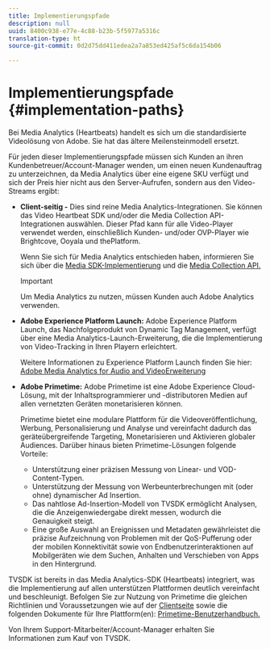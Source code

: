 ```yaml
---
title: Implementierungspfade
description: null
uuid: 8400c938-e77e-4c88-b23b-5f5977a5316c
translation-type: ht
source-git-commit: 0d2d75dd411edea2a7a853ed425af5c6da154b06

---
```



# Implementierungspfade {#implementation-paths}

Bei Media Analytics (Heartbeats) handelt es sich um die standardisierte Videolösung von Adobe. Sie hat das ältere Meilensteinmodell ersetzt.

Für jeden dieser Implementierungspfade müssen sich Kunden an ihren Kundenbetreuer/Account-Manager wenden, um einen neuen Kundenauftrag zu unterzeichnen, da Media Analytics über eine eigene SKU verfügt und sich der Preis hier nicht aus den Server-Aufrufen, sondern aus den Video-Streams ergibt:

* **Client-seitig -** Dies sind reine Media Analytics-Integrationen. Sie können das Video Heartbeat SDK und/oder die Media Collection API-Integrationen auswählen. Dieser Pfad kann für alle Video-Player verwendet werden, einschließlich Kunden- und/oder OVP-Player wie Brightcove, Ooyala und thePlatform.

   Wenn Sie sich für Media Analytics entschieden haben, informieren Sie sich über die [Media SDK-Implementierung](/help/sdk-implement/setup/setup-overview.md) und die [Media Collection API.](/help/media-collection-api/mc-api-overview.md)

   >[!IMPORTANT]
   >
   >Um Media Analytics zu nutzen, müssen Kunden auch Adobe Analytics verwenden.

* **Adobe Experience Platform Launch:** Adobe Experience Platform Launch, das Nachfolgeprodukt von Dynamic Tag Management, verfügt über eine Media Analytics-Launch-Erweiterung, die die Implementierung von Video-Tracking in Ihren Playern erleichtert.

   Weitere Informationen zu Experience Platform Launch finden Sie hier: [Adobe Media Analytics for Audio and Video­Erweiterung](https://docs.adobe.com/content/help/de-DE/launch/using/extensions-ref/adobe-extension/media-analytics-extension/overview.html)
* **Adobe Primetime:** Adobe Primetime ist eine Adobe Experience Cloud-Lösung, mit der Inhaltsprogrammierer und -distributoren Medien auf allen vernetzten Geräten monetarisieren können.

   Primetime bietet eine modulare Plattform für die Videoveröffentlichung, Werbung, Personalisierung und Analyse und vereinfacht dadurch das geräteübergreifende Targeting, Monetarisieren und Aktivieren globaler Audiences. Darüber hinaus bieten Primetime-Lösungen folgende Vorteile:

   * Unterstützung einer präzisen Messung von Linear- und VOD-Content-Typen.
   * Unterstützung der Messung von Werbeunterbrechungen mit (oder ohne) dynamischer Ad Insertion.
   * Das nahtlose Ad-Insertion-Modell von TVSDK ermöglicht Analysen, die die Anzeigenwiedergabe direkt messen, wodurch die Genauigkeit steigt.
   * Eine große Auswahl an Ereignissen und Metadaten gewährleistet die präzise Aufzeichnung von Problemen mit der QoS-Pufferung oder der mobilen Konnektivität sowie von Endbenutzerinteraktionen auf Mobilgeräten wie dem Suchen, Anhalten und Verschieben von Apps in den Hintergrund.
<!--
   * Integrated support for Nielsen DTVR (linear) with ID3 metadata and DCR with CMS metadata.
-->

TVSDK ist bereits in das Media Analytics-SDK (Heartbeats) integriert, was die Implementierung auf allen unterstützen Plattformen deutlich vereinfacht und beschleunigt. <!--Primetime also supports the partnership with Nielsen.--> Befolgen Sie zur Nutzung von Primetime die gleichen Richtlinien und Voraussetzungen wie auf der [Clientseite](/help/intro-to-ava/implementation-paths/client-side-path.md) sowie die folgenden Dokumente für Ihre Plattform(en): [Primetime-Benutzerhandbuch.](https://helpx.adobe.com/de/primetime/user-guide.html)

Von Ihrem Support-Mitarbeiter/Account-Manager erhalten Sie Informationen zum Kauf von TVSDK.
